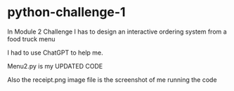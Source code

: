 # python-challenge-1 
<p>In Module 2 Challenge I has to design an interactive ordering system from a food truck menu</p> 
 <p>I had to use ChatGPT to help me.</p>
 <p>Menu2.py is my UPDATED CODE</p>
<p>Also the receipt.png image file is the screenshot of me running the code</p>
